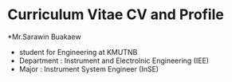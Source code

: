 # Curriculum Vitae CV and Profile 
*Mr.Sarawin Buakaew
* student for Engineering at KMUTNB 
* Department : Instrument and Electrolnic Engineering (IEE)
* Major : Instrument System Engineer (InSE) 

